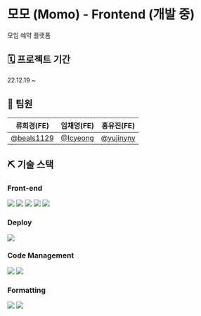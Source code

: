 # 모모 (Momo) - Frontend (개발 중)

모임 예약 플랫폼

## 🗓️ 프로젝트 기간

22.12.19 ~

## 👥 팀원

| 류희경(FE) | 임채영(FE) | 홍유진(FE) |
| :------: | :------: | :------: |
|[@beals1129](https://github.com/beals1129)|[@Icyeong](https://github.com/Icyeong)|[@yujinyny](https://github.com/yujinyny)|

## ⛏️ 기술 스택

### Front-end
<img src="https://img.shields.io/badge/TypeScript-3178C6?style=for-the-badge&logo=TypeScript&logoColor=white"/> <img src="https://img.shields.io/badge/Next.js-000000?style=for-the-badge&logo=Next.js&logoColor=white"/> <img src="https://img.shields.io/badge/recoil-764ABC?style=for-the-badge&logo=recoil&logoColor=white"/> <img src="https://img.shields.io/badge/Styled Components-DB7093?style=for-the-badge&logo=Styled Components&logoColor=white"/> <img src="https://img.shields.io/badge/axios-5A29E4?style=for-the-badge&logo=axios&logoColor=white"/>

### Deploy
<img src="https://img.shields.io/badge/Vercel-000000?style=for-the-badge&logo=Vercel&logoColor=white"/>

### Code Management
<img src="https://img.shields.io/badge/Git-F05032?style=for-the-badge&logo=Git&logoColor=white"/> <img src="https://img.shields.io/badge/GitHub-black?style=for-the-badge&logo=GitHub&logoColor=white"/>

### Formatting
<img src="https://img.shields.io/badge/ESLint-4B32C3?style=for-the-badge&logo=ESLint&logoColor=white"/> <img src="https://img.shields.io/badge/Prettier-F7B93E?style=for-the-badge&logo=Prettier&logoColor=black"/>

